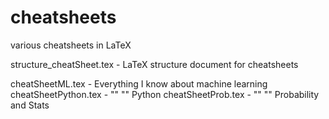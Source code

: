 # cheatsheets
various cheatsheets in LaTeX

structure_cheatSheet.tex - LaTeX structure document for cheatsheets

cheatSheetML.tex - Everything I know about machine learning
cheatSheetPython.tex - "" "" Python
cheatSheetProb.tex - "" "" Probability and Stats
